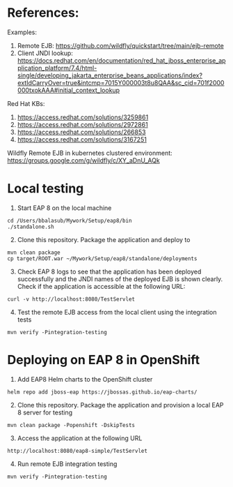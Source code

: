 References: 
============
Examples: 
1. Remote EJB: https://github.com/wildfly/quickstart/tree/main/ejb-remote
2. Client JNDI lookup: https://docs.redhat.com/en/documentation/red_hat_jboss_enterprise_application_platform/7.4/html-single/developing_jakarta_enterprise_beans_applications/index?extIdCarryOver=true&intcmp=7015Y000003t8u8QAA&sc_cid=701f2000000txokAAA#initial_context_lookup

Red Hat KBs:
1. https://access.redhat.com/solutions/3259861
2. https://access.redhat.com/solutions/2972861
3. https://access.redhat.com/solutions/266853
4. https://access.redhat.com/solutions/3167251

Wildfly Remote EJB in kubernetes clustered environment: https://groups.google.com/g/wildfly/c/XY_aDnU_AQk


Local testing
==============
1. Start EAP 8 on the local machine
```
cd /Users/bbalasub/Mywork/Setup/eap8/bin
./standalone.sh
```

2. Clone this repository. Package the application and deploy to 
```
mvn clean package
cp target/ROOT.war ~/Mywork/Setup/eap8/standalone/deployments
```

3. Check EAP 8 logs to see that the application has been deployed successfully and the JNDI names of the deployed EJB is shown clearly. Check if the application is accessible at the following URL:
```
curl -v http://localhost:8080/TestServlet
```

4.  Test the remote EJB access from the local client using the integration tests
```
mvn verify -Pintegration-testing
```

Deploying on EAP 8 in OpenShift
=================================
1. Add EAP8 Helm charts to the OpenShift cluster
```
helm repo add jboss-eap https://jbossas.github.io/eap-charts/
```

2. Clone this repository. Package the application and provision a local EAP 8 server for testing
```
mvn clean package -Popenshift -DskipTests
```

3. Access the application at the following URL 
```
http://localhost:8080/eap8-simple/TestServlet
```

4. Run remote EJB integration testing
```
mvn verify -Pintegration-testing
```

